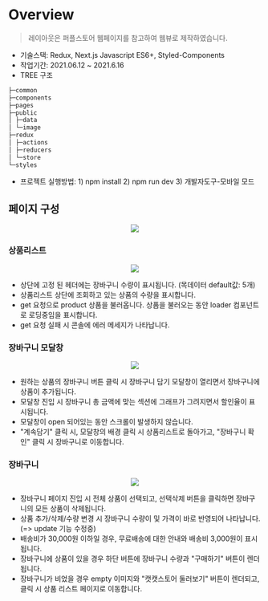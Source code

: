# Overview
>레이아웃은 퍼플스토어 웹페이지를 참고하여 웹뷰로 제작하였습니다.
- 기술스택: Redux, Next.js Javascript ES6+, Styled-Components
- 작업기간: 2021.06.12 ~ 2021.6.16
- TREE 구조
```js
├─common
├─components
├─pages
├─public
│ ├─data
│ └─image
├─redux
│ ├─actions
│ ├─reducers
│ └─store
└─styles
```
- 프로젝트 실행방법: 1) npm install 2) npm run dev 3) 개발자도구-모바일 모드

## 페이지 구성

<p align="center">
  <img src="https://user-images.githubusercontent.com/75013112/126886219-2c256c47-bc4f-443a-af36-5434cbe41186.gif">
</p>

### 상품리스트

<p align="center">
 <img src="https://user-images.githubusercontent.com/75013112/126886707-979628a9-f375-47e6-a00b-ddbb43daa90e.png">
</p>

- 상단에 고정 된 헤더에는 장바구니 수량이 표시됩니다. (목데이터 default값: 5개)
- 상품리스트 상단에 조회하고 있는 상품의 수량을 표시합니다.
- get 요청으로 product 상품을 불러옵니다. 상품을 불러오는 동안 loader 컴포넌트로 로딩중임을 표시합니다.
- get 요청 실패 시 콘솔에 에러 메세지가 나타납니다.

### 장바구니 모달창

<p align="center">
 <img src="https://user-images.githubusercontent.com/75013112/126886559-ff11b62c-05d8-4bb7-b310-1a7911ea2d8d.png">
</p>

- 원하는 상품의 장바구니 버튼 클릭 시 장바구니 담기 모달창이 열리면서 장바구니에 상품이 추가됩니다.
- 모달창 진입 시 장바구니 총 금액에 맞는 섹션에 그래프가 그려지면서 할인율이 표시됩니다.
- 모달창이 open 되어있는 동안 스크롤이 발생하지 않습니다.
- "계속담기" 클릭 시, 모달창의 배경 클릭 시 상품리스트로 돌아가고, "장바구니 확인" 클릭 시 장바구니로 이동합니다.

### 장바구니

<p align="center">
 <img src="https://user-images.githubusercontent.com/75013112/126886609-538377aa-526a-4f3d-92fb-394db78c5a6b.png">
</p>

- 장바구니 페이지 진입 시 전체 상품이 선택되고, 선택삭제 버튼을 클릭하면 장바구니의 모든 상품이 삭제됩니다.
- 상품 추가/삭제/수량 변경 시 장바구니 수량이 및 가격이 바로 반영되어 나타납니다. (=> update 기능 수정중)
- 배송비가 30,000원 이하일 경우, 무료배송에 대한 안내와 배송비 3,000원이 표시됩니다.
- 장바구니에 상품이 있을 경우 하단 버튼에 장바구니 수량과 "구매하기" 버튼이 렌더됩니다.
- 장바구니가 비었을 경우 empty 이미지와 "캣캣스토어 둘러보기" 버튼이 렌더되고, 클릭 시 상품 리스트 페이지로 이동합니다.
